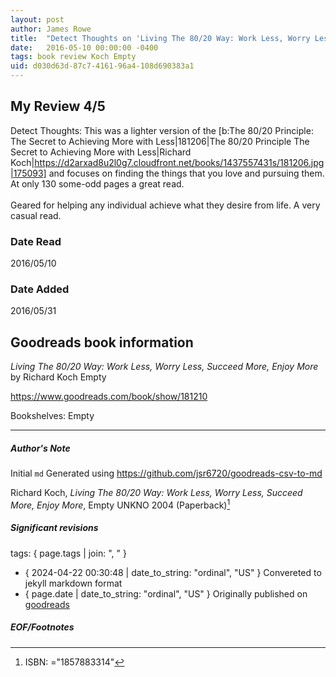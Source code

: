 ```yaml
---
layout: post
author: James Rowe
title:  "Detect Thoughts on 'Living The 80/20 Way: Work Less, Worry Less, Succeed More, Enjoy More'"
date:   2016-05-10 00:00:00 -0400
tags: book review Koch Empty
uid: d030d63d-87c7-4161-96a4-108d690383a1
---
```


<!-- highly dependent on how you personally use jekyll templates, and how you want this to show up -->

## My Review 4/5

Detect Thoughts: This was a lighter version of the [b:The 80/20 Principle: The Secret to Achieving More with Less|181206|The 80/20 Principle  The Secret to Achieving More with Less|Richard Koch|https://d2arxad8u2l0g7.cloudfront.net/books/1437557431s/181206.jpg|175093] and focuses on finding the things that you love and pursuing them. At only 130 some-odd pages a great read.<br/><br/>Geared for helping any individual achieve what they desire from life. A very casual read.

### Date Read
2016/05/10

### Date Added
2016/05/31

## Goodreads book information

*Living The 80/20 Way: Work Less, Worry Less, Succeed More, Enjoy More* by Richard Koch
Empty

https://www.goodreads.com/book/show/181210

Bookshelves: Empty

---

##### Author's Note

Initial `md` Generated using https://github.com/jsr6720/goodreads-csv-to-md

Richard Koch, *Living The 80/20 Way: Work Less, Worry Less, Succeed More, Enjoy More*, Empty UNKNO 2004 (Paperback)[^1]

##### Significant revisions

tags: { page.tags | join: ", " } <!-- todo move this somewhere -->

- { 2024-04-22 00:30:48 | date_to_string: "ordinal", "US" } Convereted to jekyll markdown format 
- { page.date | date_to_string: "ordinal", "US" } Originally published on [goodreads](https://www.goodreads.com)

##### EOF/Footnotes

[^1]: ISBN: ="1857883314"